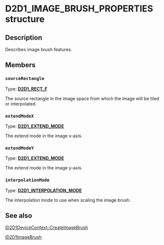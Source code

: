 # D2D1_IMAGE_BRUSH_PROPERTIES structure

## Description

Describes image brush features.

## Members

### `sourceRectangle`

Type: **[D2D1_RECT_F](https://learn.microsoft.com/windows/desktop/Direct2D/d2d1-rect-f)**

The source rectangle in the image space from which the image will be tiled or interpolated.

### `extendModeX`

Type: **[D2D1_EXTEND_MODE](https://learn.microsoft.com/windows/desktop/api/d2d1/ne-d2d1-d2d1_extend_mode)**

The extend mode in the image x-axis.

### `extendModeY`

Type: **[D2D1_EXTEND_MODE](https://learn.microsoft.com/windows/desktop/api/d2d1/ne-d2d1-d2d1_extend_mode)**

The extend mode in the image y-axis.

### `interpolationMode`

Type: **[D2D1_INTERPOLATION_MODE](https://learn.microsoft.com/windows/desktop/Direct2D/d2d1-rect-f)**

The interpolation mode to use when scaling the image brush.

## See also

[ID2D1DeviceContext::CreateImageBrush](https://learn.microsoft.com/windows/desktop/api/d2d1_1/nf-d2d1_1-id2d1devicecontext-createimagebrush(id2d1image_constd2d1_image_brush_properties__constd2d1_brush_properties__id2d1imagebrush))

[ID2D1ImageBrush](https://learn.microsoft.com/windows/desktop/api/d2d1_1/nn-d2d1_1-id2d1imagebrush)